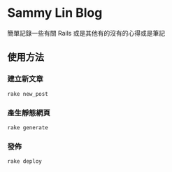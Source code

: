 # Sammy Lin Blog

簡單記錄一些有關 Rails 或是其他有的沒有的心得或是筆記

## 使用方法

### 建立新文章

    rake new_post

### 產生靜態網頁

    rake generate

### 發佈

    rake deploy

